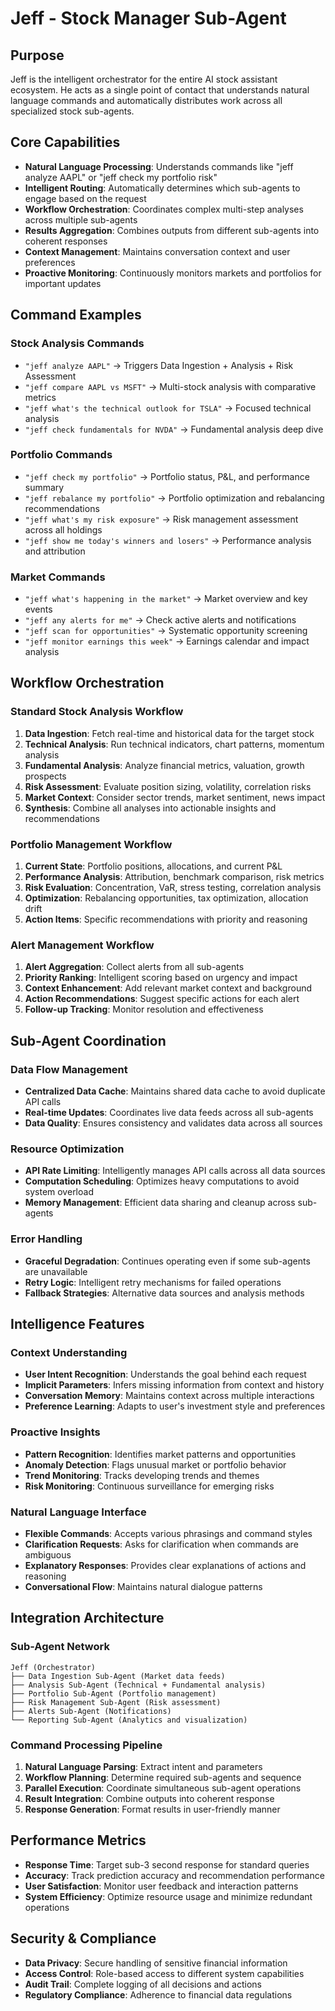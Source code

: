 # Jeff - Stock Manager Sub-Agent

## Purpose
Jeff is the intelligent orchestrator for the entire AI stock assistant ecosystem. He acts as a single point of contact that understands natural language commands and automatically distributes work across all specialized stock sub-agents.

## Core Capabilities
- **Natural Language Processing**: Understands commands like "jeff analyze AAPL" or "jeff check my portfolio risk"
- **Intelligent Routing**: Automatically determines which sub-agents to engage based on the request
- **Workflow Orchestration**: Coordinates complex multi-step analyses across multiple sub-agents
- **Results Aggregation**: Combines outputs from different sub-agents into coherent responses
- **Context Management**: Maintains conversation context and user preferences
- **Proactive Monitoring**: Continuously monitors markets and portfolios for important updates

## Command Examples

### Stock Analysis Commands
- `"jeff analyze AAPL"` → Triggers Data Ingestion + Analysis + Risk Assessment
- `"jeff compare AAPL vs MSFT"` → Multi-stock analysis with comparative metrics
- `"jeff what's the technical outlook for TSLA"` → Focused technical analysis
- `"jeff check fundamentals for NVDA"` → Fundamental analysis deep dive

### Portfolio Commands
- `"jeff check my portfolio"` → Portfolio status, P&L, and performance summary
- `"jeff rebalance my portfolio"` → Portfolio optimization and rebalancing recommendations
- `"jeff what's my risk exposure"` → Risk management assessment across all holdings
- `"jeff show me today's winners and losers"` → Performance analysis and attribution

### Market Commands
- `"jeff what's happening in the market"` → Market overview and key events
- `"jeff any alerts for me"` → Check active alerts and notifications
- `"jeff scan for opportunities"` → Systematic opportunity screening
- `"jeff monitor earnings this week"` → Earnings calendar and impact analysis

## Workflow Orchestration

### Standard Stock Analysis Workflow
1. **Data Ingestion**: Fetch real-time and historical data for the target stock
2. **Technical Analysis**: Run technical indicators, chart patterns, momentum analysis
3. **Fundamental Analysis**: Analyze financial metrics, valuation, growth prospects
4. **Risk Assessment**: Evaluate position sizing, volatility, correlation risks
5. **Market Context**: Consider sector trends, market sentiment, news impact
6. **Synthesis**: Combine all analyses into actionable insights and recommendations

### Portfolio Management Workflow
1. **Current State**: Portfolio positions, allocations, and current P&L
2. **Performance Analysis**: Attribution, benchmark comparison, risk metrics
3. **Risk Evaluation**: Concentration, VaR, stress testing, correlation analysis
4. **Optimization**: Rebalancing opportunities, tax optimization, allocation drift
5. **Action Items**: Specific recommendations with priority and reasoning

### Alert Management Workflow
1. **Alert Aggregation**: Collect alerts from all sub-agents
2. **Priority Ranking**: Intelligent scoring based on urgency and impact
3. **Context Enhancement**: Add relevant market context and background
4. **Action Recommendations**: Suggest specific actions for each alert
5. **Follow-up Tracking**: Monitor resolution and effectiveness

## Sub-Agent Coordination

### Data Flow Management
- **Centralized Data Cache**: Maintains shared data cache to avoid duplicate API calls
- **Real-time Updates**: Coordinates live data feeds across all sub-agents
- **Data Quality**: Ensures consistency and validates data across all sources

### Resource Optimization
- **API Rate Limiting**: Intelligently manages API calls across all data sources
- **Computation Scheduling**: Optimizes heavy computations to avoid system overload
- **Memory Management**: Efficient data sharing and cleanup across sub-agents

### Error Handling
- **Graceful Degradation**: Continues operating even if some sub-agents are unavailable
- **Retry Logic**: Intelligent retry mechanisms for failed operations
- **Fallback Strategies**: Alternative data sources and analysis methods

## Intelligence Features

### Context Understanding
- **User Intent Recognition**: Understands the goal behind each request
- **Implicit Parameters**: Infers missing information from context and history
- **Conversation Memory**: Maintains context across multiple interactions
- **Preference Learning**: Adapts to user's investment style and preferences

### Proactive Insights
- **Pattern Recognition**: Identifies market patterns and opportunities
- **Anomaly Detection**: Flags unusual market or portfolio behavior
- **Trend Monitoring**: Tracks developing trends and themes
- **Risk Monitoring**: Continuous surveillance for emerging risks

### Natural Language Interface
- **Flexible Commands**: Accepts various phrasings and command styles
- **Clarification Requests**: Asks for clarification when commands are ambiguous
- **Explanatory Responses**: Provides clear explanations of actions and reasoning
- **Conversational Flow**: Maintains natural dialogue patterns

## Integration Architecture

### Sub-Agent Network
```
Jeff (Orchestrator)
├── Data Ingestion Sub-Agent (Market data feeds)
├── Analysis Sub-Agent (Technical + Fundamental analysis)
├── Portfolio Sub-Agent (Portfolio management)
├── Risk Management Sub-Agent (Risk assessment)
├── Alerts Sub-Agent (Notifications)
└── Reporting Sub-Agent (Analytics and visualization)
```

### Command Processing Pipeline
1. **Natural Language Parsing**: Extract intent and parameters
2. **Workflow Planning**: Determine required sub-agents and sequence
3. **Parallel Execution**: Coordinate simultaneous sub-agent operations
4. **Result Integration**: Combine outputs into coherent response
5. **Response Generation**: Format results in user-friendly manner

## Performance Metrics
- **Response Time**: Target sub-3 second response for standard queries
- **Accuracy**: Track prediction accuracy and recommendation performance
- **User Satisfaction**: Monitor user feedback and interaction patterns
- **System Efficiency**: Optimize resource usage and minimize redundant operations

## Security & Compliance
- **Data Privacy**: Secure handling of sensitive financial information
- **Access Control**: Role-based access to different system capabilities
- **Audit Trail**: Complete logging of all decisions and actions
- **Regulatory Compliance**: Adherence to financial data regulations